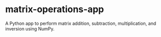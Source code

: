 # matrix-operations-app
A Python app to perform matrix addition, subtraction, multiplication, and inversion using NumPy.
